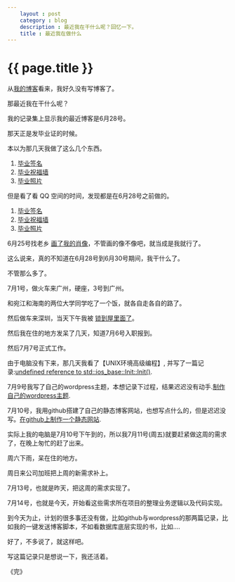 ```yaml
---
    layout : post 
    category : blog
    description : 最近我在干什么呢？回忆一下。 
    title : 最近我在做什么
---
```


# {{ page.title  }} 

从[我的博客](http://tiankonguse.com)看来，我好久没有写博客了。

那最近我在干什么呢？


我的记录集上显示我的最近博客是6月28号。

那天正是发毕业证的时候。

本以为那几天我做了这么几个东西。

1. [毕业签名](http://tiankonguse.com/lab/graduate/ )
2. [毕业祝福墙](http://tiankonguse.com/lab/graduate/wall.php)
3. [毕业照片](http://tiankonguse.com/lab/graduate/photo.php)

但是看了看 QQ 空间的时间，发现都是在6月28号之前做的。

1. [毕业签名](http://user.qzone.qq.com/804345178/mood/5a55f12fc24aa453213c0100.1)
2. [毕业祝福墙](http://user.qzone.qq.com/804345178/mood/5a55f12f5d45a853a87a0a00.1)
3. [毕业照片](http://user.qzone.qq.com/804345178/mood/5a55f12f1f48a953efa90800.1)

6月25号找老乡 [画了我的肖像](http://user.qzone.qq.com/804345178/mood/5a55f12fdeb7aa533ba90500.1)，不管画的像不像吧，就当成是我就行了。

这么说来，真的不知道在6月28号到6月30号期间，我干什么了。


不管那么多了。

7月1号，做火车来广州，硬座，3号到广州。

和宛江和海南的两位大学同学吃了一个饭，就各自走各自的路了。

然后做车来深圳，当天下午我被 [锁到屋里面了](http://user.qzone.qq.com/804345178/mood/5a55f12f2f1bb55359320900.1)。

然后我在住的地方发呆了几天，知道7月6号入职报到。

然后7月7号正式工作。

由于电脑没有下来，那几天我看了【UNIX环境高级编程】, 并写了一篇记录:[undefined reference to std::ios_base::Init::Init()](http://tiankonguse.github.io/blog/undefined-reference/).

7月9号我写了自己的wordpress主题，本想记录下过程，结果迟迟没有动手.[制作自己的wordpress主题](http://tiankonguse.github.io/blog/make-yourself-wordpress-themes).


7月10号，我用github搭建了自己的静态博客网站，也想写点什么的，但是迟迟没写。[在github上制作一个静态网站](http://tiankonguse.github.io/blog/make-github-website).


实际上我的电脑是7月10号下午到的，所以我7月11号(周五)就要赶紧做这周的需求了，在晚上匆忙的赶了出来。

周六下雨，呆在住的地方。

周日来公司加班把上周的新需求补上。

7月13号，也就是昨天，把这周的需求实现了。

7月14号，也就是今天，开始看这些需求所在项目的整理业务逻辑以及代码实现。


到今天为止，计划的很多事还没有做，比如github与wordpress的那两篇记录，比如我的一键发送博客脚本，不如看数据库底层实现的书，比如....


好了，不多说了，就这样吧。

写这篇记录只是想说一下，我还活着。

《完》

